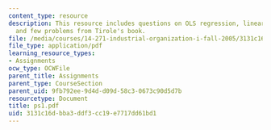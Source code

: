 ```yaml
---
content_type: resource
description: This resource includes questions on OLS regression, linear demand curves,
  and few problems from Tirole's book.
file: /media/courses/14-271-industrial-organization-i-fall-2005/3131c16dbba3ddf3cc19e7717dd61bd1_ps1.pdf
file_type: application/pdf
learning_resource_types:
- Assignments
ocw_type: OCWFile
parent_title: Assignments
parent_type: CourseSection
parent_uid: 9fb792ee-9d4d-d09d-58c3-0673c90d5d7b
resourcetype: Document
title: ps1.pdf
uid: 3131c16d-bba3-ddf3-cc19-e7717dd61bd1
---
```

